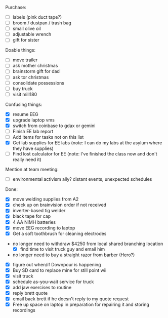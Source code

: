 Purchase:
- [ ] labels (pink duct tape?)
- [ ] broom / dustpan / trash bag
- [ ] small olive oil
- [ ] adjustable wrench
- [ ] gift for sister

Doable things:
- [ ] move trailer
- [ ] ask mother christmas
- [ ] brainstorm gift for dad
- [ ] ask tor christmas
- [ ] consolidate possessions
- [ ] buy truck
- [ ] visit mill180

Confusing things:
- [X] resume EEG
- [X] upgrade laptop vms
- [X] switch from coinbase to gdax or gemini
- [ ] Finish EE lab report
- [ ] Add items for tasks not on this list
- [X] Get lab supplies for EE labs (note: I can do my labs at the asylum where they have supplies)
- [ ] Find lost calculator for EE (note: I've finished the class now and don't really need it)

Mention at team meeting:
- [ ] environmental activism ally?  distant events, unexpected schedules

Done:
- [X] move welding supplies from A2
- [X] check up on brainvision order if not received
- [X] inverter-based tig welder
- [X] black tape for cap
- [X] 4 AA NiMH batteries
- [X] move EEG recording to laptop
- [x] Get a soft toothbrush for cleaning electrodes
- no longer need to withdraw $4250 from local shared branching location
   - [x] find time to visit truck guy and email him
- no longer need to buy a straight razor from barber (Hero?)
- [x] figure out when/if Downpour is happening
- [x] Buy SD card to replace mine for still point wii
- [x] visit truck
- [x] schedule as-you-wait service for truck
- [x] add jaw exercises to routine
- [x] reply brett quote
- [x] email back brett if he doesn't reply to my quote request
- [x] Free up space on laptop in preparation for repairing it and storing recordings
